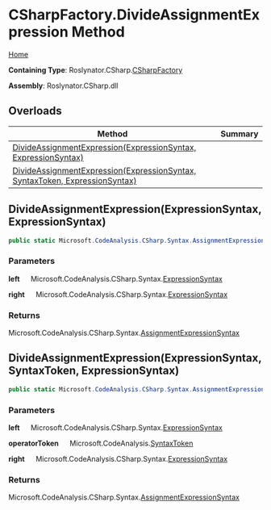 # CSharpFactory\.DivideAssignmentExpression Method

[Home](../../../../README.md)

**Containing Type**: Roslynator\.CSharp\.[CSharpFactory](../README.md)

**Assembly**: Roslynator\.CSharp\.dll

## Overloads

| Method | Summary |
| ------ | ------- |
| [DivideAssignmentExpression(ExpressionSyntax, ExpressionSyntax)](#Roslynator_CSharp_CSharpFactory_DivideAssignmentExpression_Microsoft_CodeAnalysis_CSharp_Syntax_ExpressionSyntax_Microsoft_CodeAnalysis_CSharp_Syntax_ExpressionSyntax_) | |
| [DivideAssignmentExpression(ExpressionSyntax, SyntaxToken, ExpressionSyntax)](#Roslynator_CSharp_CSharpFactory_DivideAssignmentExpression_Microsoft_CodeAnalysis_CSharp_Syntax_ExpressionSyntax_Microsoft_CodeAnalysis_SyntaxToken_Microsoft_CodeAnalysis_CSharp_Syntax_ExpressionSyntax_) | |

## DivideAssignmentExpression\(ExpressionSyntax, ExpressionSyntax\) <a name="Roslynator_CSharp_CSharpFactory_DivideAssignmentExpression_Microsoft_CodeAnalysis_CSharp_Syntax_ExpressionSyntax_Microsoft_CodeAnalysis_CSharp_Syntax_ExpressionSyntax_"></a>

```csharp
public static Microsoft.CodeAnalysis.CSharp.Syntax.AssignmentExpressionSyntax DivideAssignmentExpression(Microsoft.CodeAnalysis.CSharp.Syntax.ExpressionSyntax left, Microsoft.CodeAnalysis.CSharp.Syntax.ExpressionSyntax right)
```

### Parameters

**left** &emsp; Microsoft\.CodeAnalysis\.CSharp\.Syntax\.[ExpressionSyntax](https://docs.microsoft.com/en-us/dotnet/api/microsoft.codeanalysis.csharp.syntax.expressionsyntax)

**right** &emsp; Microsoft\.CodeAnalysis\.CSharp\.Syntax\.[ExpressionSyntax](https://docs.microsoft.com/en-us/dotnet/api/microsoft.codeanalysis.csharp.syntax.expressionsyntax)

### Returns

Microsoft\.CodeAnalysis\.CSharp\.Syntax\.[AssignmentExpressionSyntax](https://docs.microsoft.com/en-us/dotnet/api/microsoft.codeanalysis.csharp.syntax.assignmentexpressionsyntax)

## DivideAssignmentExpression\(ExpressionSyntax, SyntaxToken, ExpressionSyntax\) <a name="Roslynator_CSharp_CSharpFactory_DivideAssignmentExpression_Microsoft_CodeAnalysis_CSharp_Syntax_ExpressionSyntax_Microsoft_CodeAnalysis_SyntaxToken_Microsoft_CodeAnalysis_CSharp_Syntax_ExpressionSyntax_"></a>

```csharp
public static Microsoft.CodeAnalysis.CSharp.Syntax.AssignmentExpressionSyntax DivideAssignmentExpression(Microsoft.CodeAnalysis.CSharp.Syntax.ExpressionSyntax left, Microsoft.CodeAnalysis.SyntaxToken operatorToken, Microsoft.CodeAnalysis.CSharp.Syntax.ExpressionSyntax right)
```

### Parameters

**left** &emsp; Microsoft\.CodeAnalysis\.CSharp\.Syntax\.[ExpressionSyntax](https://docs.microsoft.com/en-us/dotnet/api/microsoft.codeanalysis.csharp.syntax.expressionsyntax)

**operatorToken** &emsp; Microsoft\.CodeAnalysis\.[SyntaxToken](https://docs.microsoft.com/en-us/dotnet/api/microsoft.codeanalysis.syntaxtoken)

**right** &emsp; Microsoft\.CodeAnalysis\.CSharp\.Syntax\.[ExpressionSyntax](https://docs.microsoft.com/en-us/dotnet/api/microsoft.codeanalysis.csharp.syntax.expressionsyntax)

### Returns

Microsoft\.CodeAnalysis\.CSharp\.Syntax\.[AssignmentExpressionSyntax](https://docs.microsoft.com/en-us/dotnet/api/microsoft.codeanalysis.csharp.syntax.assignmentexpressionsyntax)

